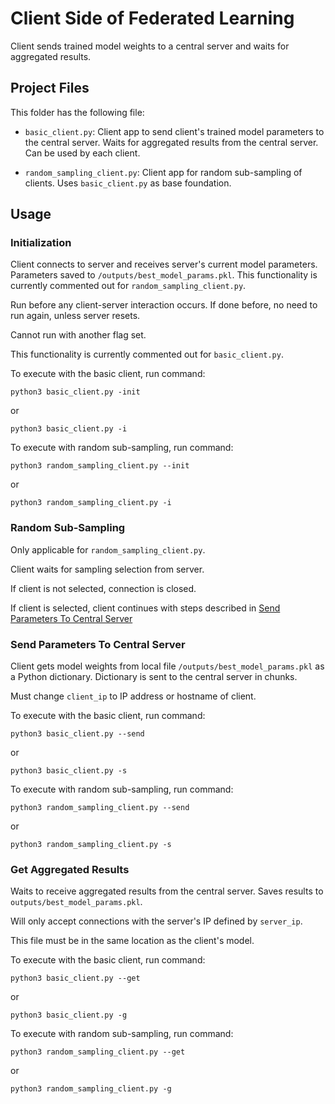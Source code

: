 # Client Side of Federated Learning

Client sends trained model weights to a central server and
waits for aggregated results.

## Project Files

This folder has the following file:

- `basic_client.py`: Client app to send client's trained model
parameters to the central server. Waits for aggregated results
from the central server. Can be used by each client.

- `random_sampling_client.py`: Client app for random sub-sampling of
clients. Uses `basic_client.py` as base foundation.

## Usage

### Initialization

Client connects to server and receives server's current model parameters.
Parameters saved to `/outputs/best_model_params.pkl`.
This functionality is currently commented out for
`random_sampling_client.py`.

Run before any client-server interaction occurs.
If done before, no need to run again, unless server resets.

Cannot run with another flag set.

This functionality is currently commented out for `basic_client.py`.

To execute with the basic client, run command:
```
python3 basic_client.py -init
```
or
```
python3 basic_client.py -i
```

To execute with random sub-sampling, run command:
```
python3 random_sampling_client.py --init
```
or
```
python3 random_sampling_client.py -i
```

### Random Sub-Sampling

Only applicable for `random_sampling_client.py`.

Client waits for sampling selection from server.

If client is not selected, connection is closed.

If client is selected, client continues with steps described in
[Send Parameters To Central Server](#send-parameters-to-central-server)

### Send Parameters To Central Server

Client gets model weights from local file `/outputs/best_model_params.pkl`
as a Python dictionary. Dictionary is sent to the central server in chunks.

Must change `client_ip` to IP address or hostname of client.

To execute with the basic client, run command:
```
python3 basic_client.py --send
```
or
```
python3 basic_client.py -s
```

To execute with random sub-sampling, run command:
```
python3 random_sampling_client.py --send
```
or
```
python3 random_sampling_client.py -s
```

### Get Aggregated Results

Waits to receive aggregated results from the central server. Saves results
to `outputs/best_model_params.pkl`.

Will only accept connections with the server's IP defined by `server_ip`.

This file must be in the same location as the client's model.

To execute with the basic client, run command:
```
python3 basic_client.py --get
```
or
```
python3 basic_client.py -g
```

To execute with random sub-sampling, run command:
```
python3 random_sampling_client.py --get
```
or
```
python3 random_sampling_client.py -g
```

